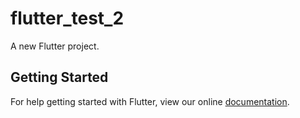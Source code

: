 # flutter_test_2

A new Flutter project.

## Getting Started

For help getting started with Flutter, view our online
[documentation](https://flutter.io/).
